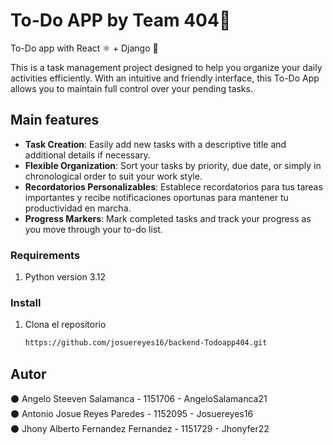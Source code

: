 <h1>To-Do APP by Team 404📝 </h1>

<p>To-Do app with React ⚛️ + Django 🐍</p>

This is a task management project designed to help you organize your daily activities efficiently. With an intuitive and friendly interface, this To-Do App allows you to maintain full control over your pending tasks.

## Main features

- **Task Creation**: Easily add new tasks with a descriptive title and additional details if necessary.
- **Flexible Organization**: Sort your tasks by priority, due date, or simply in chronological order to suit your work style.
- **Recordatorios Personalizables**: Establece recordatorios para tus tareas importantes y recibe notificaciones oportunas para mantener tu productividad en marcha.
- **Progress Markers**: Mark completed tasks and track your progress as you move through your to-do list.

### Requirements

1. Python version 3.12

### Install

1. Clona el repositorio

   ```sh
   https://github.com/josuereyes16/backend-Todoapp404.git
   ```

<h2>Autor</h2>

⚫ Angelo Steeven Salamanca - 1151706 - AngeloSalamanca21 <br>
⚫ Antonio Josue Reyes Paredes - 1152095 - Josuereyes16 <br>
⚫ Jhony Alberto Fernandez Fernandez - 1151729 - Jhonyfer22
